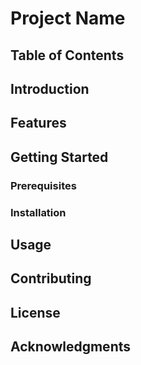 # Project Name


## Table of Contents



## Introduction



## Features



## Getting Started



### Prerequisites


### Installation



## Usage



## Contributing



## License



## Acknowledgments




